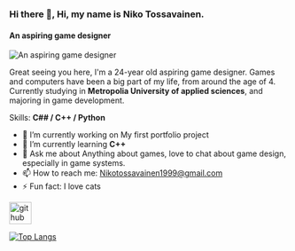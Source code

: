 ### Hi there 👋, Hi, my name is Niko Tossavainen.
#### An aspiring game designer
![An aspiring game designer]((https://github.com/naigelt/naigelt/blob/main/SS_Project.png))

Great seeing you here, I'm a 24-year old aspiring game designer. Games and computers have been a big part of my life, from around the age of 4. Currently studying in **Metropolia University of applied sciences**, and majoring in game development.  

Skills: **C## / C++ / Python**

- 🔭 I’m currently working on My first portfolio project 
- 🌱 I’m currently learning **C++** 
- 💬 Ask me about Anything about games, love to chat about game design, especially in game systems. 
- 📫 How to reach me: Nikotossavainen1999@gmail.com 
- ⚡ Fun fact: I love cats 


[<img src='https://cdn.jsdelivr.net/npm/simple-icons@3.0.1/icons/github.svg' alt='github' height='40'>](https://github.com/naigelt)  

[![Top Langs](https://github-readme-stats.vercel.app/api/top-langs/?username=naigelt)](https://github.com/anuraghazra/github-readme-stats)

